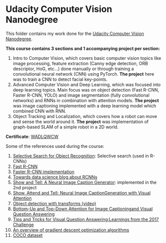 # Udacity Computer Vision Nanodegree

This folder contains my work done for the 
[Udacity Computer Vision Nanodegree](https://www.udacity.com/course/computer-vision-nanodegree--nd891).

**This course contains 3 sections and 1 accompanying project per section:**

1. Intro to Computer Vision, which covers basic computer vision topics like image processing, 
feature extraction (Canny edge detection, ORB descriptor, HoG, etc...) done manually 
or through training a convolutional neural network (CNN) using PyTorch. 
**The project** here was to train a CNN to detect facial key-points.
2. Advanced Computer Vision and Deep Learning, which was focused into deep learning topics. 
Main focus was on object detection (Fast R-CNN, Faster R-CNN, YOLO) and 
image segmentation (fully convolutional networks) and RNNs in combination with attention models. 
**The project** was image captioning implemented with a deep learning model which combined CNN with RNN.
3. Object Tracking and Localization, which covers how a robot can move and sense the world around it.
**The project** was implementation of graph-based SLAM of a simple robot in a 2D world.


**Certificate**: [WADLQWCW](https://graduation.udacity.com/confirm/WADLQWCW)

Some of the references used during the course:
1. [Selective Search for Object Recognition](http://www.huppelen.nl/publications/selectiveSearchDraft.pdf): 
Selective search (used in R-CNNs)
1. [Fast R-CNN](https://arxiv.org/pdf/1504.08083.pdf)
1. [Faster R-CNN implementation](https://github.com/jwyang/faster-rcnn.pytorch)
1. [Towards data science blog about RCNNs](https://towardsdatascience.com/deep-learning-for-object-detection-a-comprehensive-review-73930816d8d9)
1. [Show and Tell: A Neural Image Caption Generator](https://arxiv.org/pdf/1411.4555.pdf):
implemented in the 2nd project 
1. [Show, Attend and Tell: Neural Image CaptionGeneration with Visual Attention](https://arxiv.org/pdf/1502.03044.pdf)
1. [Object detection with transforms (video)](https://www.youtube.com/watch?v=T35ba_VXkMY)
1. [Bottom-Up and Top-Down Attention for Image Captioningand Visual Question Answering](https://arxiv.org/pdf/1707.07998.pdf)
1. [Tips and Tricks for Visual Question Answering:Learnings from the 2017 Challenge](https://arxiv.org/pdf/1708.02711.pdf)
2. [An overview of gradient descent optimization algorithms](https://arxiv.org/pdf/1609.04747.pdf)
3. [COCO dataset](https://cocodataset.org/#home)
